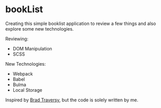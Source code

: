 # bookList

Creating this simple booklist application to review a few things and also explore some new technologies.

Reviewing:
- DOM Manipulation
- SCSS

New Technologies:
- Webpack
- Babel
- Bulma
- Local Storage

Inspired by [Brad Traversy](https://youtu.be/JaMCxVWtW58), but the code is solely written by me. 

